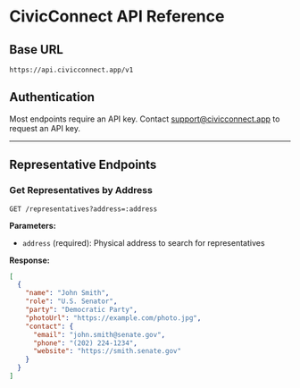 # CivicConnect API Reference

## Base URL
`https://api.civicconnect.app/v1`

## Authentication
Most endpoints require an API key. Contact support@civicconnect.app to request an API key.

---

## Representative Endpoints

### Get Representatives by Address
`GET /representatives?address=:address`

**Parameters:**
- `address` (required): Physical address to search for representatives

**Response:**
```json
[
  {
    "name": "John Smith",
    "role": "U.S. Senator",
    "party": "Democratic Party",
    "photoUrl": "https://example.com/photo.jpg",
    "contact": {
      "email": "john.smith@senate.gov",
      "phone": "(202) 224-1234",
      "website": "https://smith.senate.gov"
    }
  }
]
